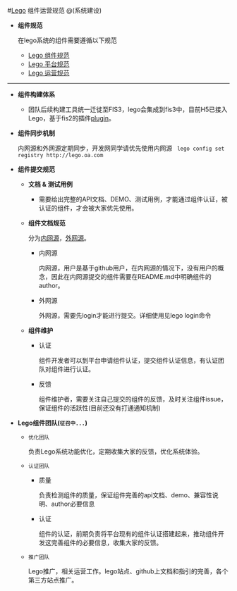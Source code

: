 #[Lego](http://lego.imweb.io) 组件运营规范
@(系统建设)

+   **组件规范**

    在lego系统的组件需要遵循以下规范
    +   [Lego 组件规范](https://github.com/imweb/code-guide/blob/master/lego/SPECIFICATION.md)
    +   [Lego 平台规范](https://github.com/imweb/code-guide/blob/master/lego/PLATFORM-SPECIFICATION.md)
    +   [Lego 运营规范](https://github.com/imweb/code-guide/blob/master/lego/OPERATION.md)

----------------

+   **组件构建体系**
    +   团队后续构建工具统一迁徙至FIS3，lego会集成到fis3中，目前H5已接入Lego，基于fis2的插件[plugin](http://lego.imweb.io/package/fis-postprocessor-lego-require)。
+   **组件同步机制**

    内网源和外网源定期同步，开发网同学请优先使用内网源 ` lego config set registry http://lego.oa.com`
+   **组件提交规范**
    +   **文档 & 测试用例**
        +   需要给出完整的API文档、DEMO、测试用例，才能通过组件认证，被认证的组件，才会被大家优先使用。
    +   **组件文档规范**
    
        分为[内网源](http://lego.oa.com)，[外网源](http://lego.imweb.io)。
        +   内网源
            
            内网源，用户是基于github用户，在内网源的情况下，没有用户的概念，因此在内网源提交的组件需要在README.md中明确组件的author。
        +   外网源
            
            外网源，需要先login才能进行提交。详细使用见lego login命令
    +   **组件维护**
        +   认证
            
            组件开发者可以到平台申请组件认证，提交组件认证信息，有认证团队对组件进行认证。
        +   反馈
            
            组件维护者，需要关注自己提交的组件的反馈，及时关注组件issue，保证组件的活跃性(目前还没有打通通知机制)
+   **Lego组件团队(`征召中...`)**
    +   `优化团队`
        
        负责Lego系统功能优化，定期收集大家的反馈，优化系统体验。
    +   `认证团队`
        +   质量
            
            负责检测组件的质量，保证组件完善的api文档、demo、兼容性说明、author必要信息
        +   认证
            
            组件的认证，前期负责将平台现有的组件认证搭建起来，推动组件开发这完善组件的必要信息，收集大家的反馈。
    +   `推广团队`
    
        Lego推广，相关运营工作。lego站点、github上文档和指引的完善，各个第三方站点推广。